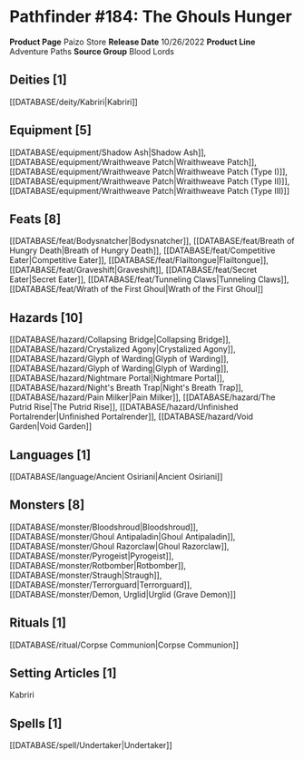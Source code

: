 ﻿---
id: '147'
name: Pathfinder 184. The Ghouls Hunger
rarity: Common
rus_type_level: null
source: null
trait: null
type: Source

---
# Pathfinder #184: The Ghouls Hunger

**Product Page** Paizo Store
**Release Date** 10/26/2022
**Product Line** Adventure Paths
**Source Group** Blood Lords

## Deities [1]

[[DATABASE/deity/Kabriri|Kabriri]]

## Equipment [5]

[[DATABASE/equipment/Shadow Ash|Shadow Ash]], [[DATABASE/equipment/Wraithweave Patch|Wraithweave Patch]], [[DATABASE/equipment/Wraithweave Patch|Wraithweave Patch (Type I)]], [[DATABASE/equipment/Wraithweave Patch|Wraithweave Patch (Type II)]], [[DATABASE/equipment/Wraithweave Patch|Wraithweave Patch (Type III)]]

## Feats [8]

[[DATABASE/feat/Bodysnatcher|Bodysnatcher]], [[DATABASE/feat/Breath of Hungry Death|Breath of Hungry Death]], [[DATABASE/feat/Competitive Eater|Competitive Eater]], [[DATABASE/feat/Flailtongue|Flailtongue]], [[DATABASE/feat/Graveshift|Graveshift]], [[DATABASE/feat/Secret Eater|Secret Eater]], [[DATABASE/feat/Tunneling Claws|Tunneling Claws]], [[DATABASE/feat/Wrath of the First Ghoul|Wrath of the First Ghoul]]

## Hazards [10]

[[DATABASE/hazard/Collapsing Bridge|Collapsing Bridge]], [[DATABASE/hazard/Crystalized Agony|Crystalized Agony]], [[DATABASE/hazard/Glyph of Warding|Glyph of Warding]], [[DATABASE/hazard/Glyph of Warding|Glyph of Warding]], [[DATABASE/hazard/Nightmare Portal|Nightmare Portal]], [[DATABASE/hazard/Night's Breath Trap|Night's Breath Trap]], [[DATABASE/hazard/Pain Milker|Pain Milker]], [[DATABASE/hazard/The Putrid Rise|The Putrid Rise]], [[DATABASE/hazard/Unfinished Portalrender|Unfinished Portalrender]], [[DATABASE/hazard/Void Garden|Void Garden]]

## Languages [1]

[[DATABASE/language/Ancient Osiriani|Ancient Osiriani]]

## Monsters [8]

[[DATABASE/monster/Bloodshroud|Bloodshroud]], [[DATABASE/monster/Ghoul Antipaladin|Ghoul Antipaladin]], [[DATABASE/monster/Ghoul Razorclaw|Ghoul Razorclaw]], [[DATABASE/monster/Pyrogeist|Pyrogeist]], [[DATABASE/monster/Rotbomber|Rotbomber]], [[DATABASE/monster/Straugh|Straugh]], [[DATABASE/monster/Terrorguard|Terrorguard]], [[DATABASE/monster/Demon, Urglid|Urglid (Grave Demon)]]

## Rituals [1]

[[DATABASE/ritual/Corpse Communion|Corpse Communion]]

## Setting Articles [1]

Kabriri

## Spells [1]

[[DATABASE/spell/Undertaker|Undertaker]]